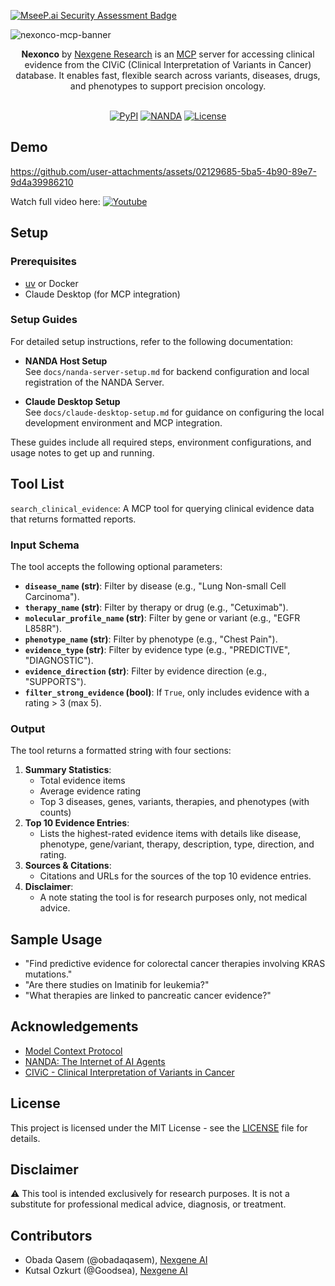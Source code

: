 [![MseeP.ai Security Assessment Badge](https://mseep.net/pr/nexgene-research-nexonco-mcp-badge.png)](https://mseep.ai/app/nexgene-research-nexonco-mcp)

![nexonco-mcp-banner](https://github.com/user-attachments/assets/c2ec59e8-ff8c-40e1-b66d-17998fe67ecf)

<div class="title-block" style="text-align: center;" align="center">
    <b>Nexonco</b> by <a href="https://www.nexgene.ai">Nexgene Research</a> is an <a href="https://github.com/modelcontextprotocol">MCP</a> server for accessing clinical evidence from the CIViC (Clinical Interpretation of Variants in Cancer) database. It enables fast, flexible search across variants, diseases, drugs, and phenotypes to support precision oncology.
</div>
<br>

<div class="title-block" style="text-align: center;" align="center">

  [![PyPI](https://img.shields.io/badge/PyPI-nexonco--mcp-000000.svg?style=for-the-badge&logo=pypi&labelColor=000)](https://pypi.org/project/nexonco-mcp) 
  [![NANDA](https://img.shields.io/badge/NANDA-Nexonco-000000.svg?style=for-the-badge&logo=&labelColor=000)](https://github.com/aidecentralized/nanda-servers/tree/main/nexonco-mcp)
  [![License](https://img.shields.io/badge/License-MIT-000000.svg?style=for-the-badge&logo=github&labelColor=000)](https://github.com/Nexgene-Research/nexonco-mcp/blob/main/LICENSE)
</div>

## Demo

https://github.com/user-attachments/assets/02129685-5ba5-4b90-89e7-9d4a39986210

Watch full video here: [![Youtube](https://img.shields.io/badge/YouTube-red)](https://youtu.be/1Mq8Hcb9V7o?si=jCbhqNabupaRiQWq)

## Setup

### Prerequisites

- [uv](https://github.com/astral-sh/uv#installation) or Docker 
- Claude Desktop (for MCP integration)

### Setup Guides

For detailed setup instructions, refer to the following documentation:

- **NANDA Host Setup**  
  See `docs/nanda-server-setup.md` for backend configuration and local registration of the NANDA Server.

- **Claude Desktop Setup**  
  See `docs/claude-desktop-setup.md` for guidance on configuring the local development environment and MCP integration.

These guides include all required steps, environment configurations, and usage notes to get up and running.

## Tool List

`search_clinical_evidence`: A MCP tool for querying clinical evidence data that returns formatted reports.

### Input Schema
The tool accepts the following optional parameters:
- **`disease_name` (str)**: Filter by disease (e.g., "Lung Non-small Cell Carcinoma").
- **`therapy_name` (str)**: Filter by therapy or drug (e.g., "Cetuximab").
- **`molecular_profile_name` (str)**: Filter by gene or variant (e.g., "EGFR L858R").
- **`phenotype_name` (str)**: Filter by phenotype (e.g., "Chest Pain").
- **`evidence_type` (str)**: Filter by evidence type (e.g., "PREDICTIVE", "DIAGNOSTIC").
- **`evidence_direction` (str)**: Filter by evidence direction (e.g., "SUPPORTS").
- **`filter_strong_evidence` (bool)**: If `True`, only includes evidence with a rating > 3 (max 5).

### Output
The tool returns a formatted string with four sections:
1. **Summary Statistics**:
   - Total evidence items
   - Average evidence rating
   - Top 3 diseases, genes, variants, therapies, and phenotypes (with counts)
2. **Top 10 Evidence Entries**:
   - Lists the highest-rated evidence items with details like disease, phenotype, gene/variant, therapy, description, type, direction, and rating.
3. **Sources & Citations**:
   - Citations and URLs for the sources of the top 10 evidence entries.
4. **Disclaimer**:
   - A note stating the tool is for research purposes only, not medical advice.


## Sample Usage 

- "Find predictive evidence for colorectal cancer therapies involving KRAS mutations."
- "Are there studies on Imatinib for leukemia?"
- "What therapies are linked to pancreatic cancer evidence?"

## Acknowledgements

- [Model Context Protocol](https://github.com/modelcontextprotocol/python-sdk)
- [NANDA: The Internet of AI Agents](https://nanda.media.mit.edu/)
- [CIViC - Clinical Interpretation of Variants in Cancer](https://civicdb.org)


## License

This project is licensed under the MIT License - see the <a href="https://github.com/Nexgene-Research/nexonco-mcp/blob/main/LICENSE">LICENSE</a> file for details.

## Disclaimer

⚠️ This tool is intended exclusively for research purposes. It is not a substitute for professional medical advice, diagnosis, or treatment.

## Contributors 
- Obada Qasem (@obadaqasem), [Nexgene AI](https://www.nexgene.ai)
- Kutsal Ozkurt (@Goodsea), [Nexgene AI](https://www.nexgene.ai)
